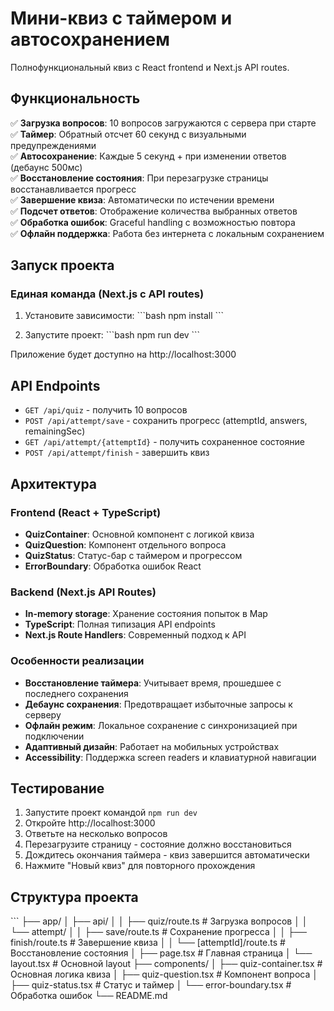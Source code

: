 # Мини-квиз с таймером и автосохранением

Полнофункциональный квиз с React frontend и Next.js API routes.

## Функциональность

✅ **Загрузка вопросов**: 10 вопросов загружаются с сервера при старте  
✅ **Таймер**: Обратный отсчет 60 секунд с визуальными предупреждениями  
✅ **Автосохранение**: Каждые 5 секунд + при изменении ответов (дебаунс 500мс)  
✅ **Восстановление состояния**: При перезагрузке страницы восстанавливается прогресс  
✅ **Завершение квиза**: Автоматически по истечении времени  
✅ **Подсчет ответов**: Отображение количества выбранных ответов  
✅ **Обработка ошибок**: Graceful handling с возможностью повтора  
✅ **Офлайн поддержка**: Работа без интернета с локальным сохранением  

## Запуск проекта

### Единая команда (Next.js с API routes)

1. Установите зависимости:
\`\`\`bash
npm install
\`\`\`

2. Запустите проект:
\`\`\`bash
npm run dev
\`\`\`

Приложение будет доступно на http://localhost:3000

## API Endpoints

- `GET /api/quiz` - получить 10 вопросов
- `POST /api/attempt/save` - сохранить прогресс (attemptId, answers, remainingSec)
- `GET /api/attempt/{attemptId}` - получить сохраненное состояние
- `POST /api/attempt/finish` - завершить квиз

## Архитектура

### Frontend (React + TypeScript)
- **QuizContainer**: Основной компонент с логикой квиза
- **QuizQuestion**: Компонент отдельного вопроса
- **QuizStatus**: Статус-бар с таймером и прогрессом
- **ErrorBoundary**: Обработка ошибок React

### Backend (Next.js API Routes)
- **In-memory storage**: Хранение состояния попыток в Map
- **TypeScript**: Полная типизация API endpoints
- **Next.js Route Handlers**: Современный подход к API

### Особенности реализации
- **Восстановление таймера**: Учитывает время, прошедшее с последнего сохранения
- **Дебаунс сохранения**: Предотвращает избыточные запросы к серверу  
- **Офлайн режим**: Локальное сохранение с синхронизацией при подключении
- **Адаптивный дизайн**: Работает на мобильных устройствах
- **Accessibility**: Поддержка screen readers и клавиатурной навигации

## Тестирование

1. Запустите проект командой `npm run dev`
2. Откройте http://localhost:3000
3. Ответьте на несколько вопросов
4. Перезагрузите страницу - состояние должно восстановиться
5. Дождитесь окончания таймера - квиз завершится автоматически
6. Нажмите "Новый квиз" для повторного прохождения

## Структура проекта

\`\`\`
├── app/
│   ├── api/
│   │   ├── quiz/route.ts              # Загрузка вопросов
│   │   └── attempt/
│   │       ├── save/route.ts          # Сохранение прогресса
│   │       ├── finish/route.ts        # Завершение квиза
│   │       └── [attemptId]/route.ts   # Восстановление состояния
│   ├── page.tsx                       # Главная страница
│   └── layout.tsx                     # Основной layout
├── components/
│   ├── quiz-container.tsx             # Основная логика квиза
│   ├── quiz-question.tsx              # Компонент вопроса
│   ├── quiz-status.tsx                # Статус и таймер
│   └── error-boundary.tsx             # Обработка ошибок
└── README.md
